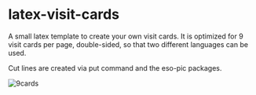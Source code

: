 latex-visit-cards
====================

A small latex template to create your own visit cards. It is optimized for 9
visit cards per page, double-sided, so that two different languages can be used.

Cut lines are created via put command and the eso-pic packages.

![9cards](https://github.com/orthez/latex-visit-cards/blob/master/images/two_side_nine_cards.png)
